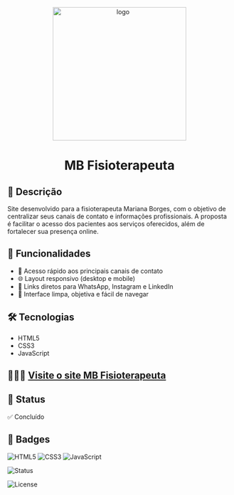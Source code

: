 <p align="center">
  <img src="https://github.com/user-attachments/assets/85306624-5848-4cbc-bcc1-91a2e2ceb945" width="300" alt="logo">
</p>

<p>
  <h1 align="center">MB Fisioterapeuta</h1>
</p>

## 📄 Descrição

Site desenvolvido para a fisioterapeuta Mariana Borges, com o objetivo de centralizar seus canais de contato e informações profissionais. A proposta é facilitar o acesso dos pacientes aos serviços oferecidos, além de fortalecer sua presença online.

## 🚀 Funcionalidades

- 📱 Acesso rápido aos principais canais de contato
- 🌐 Layout responsivo (desktop e mobile)
- 🔗 Links diretos para WhatsApp, Instagram e LinkedIn
- 🎨 Interface limpa, objetiva e fácil de navegar

## 🛠️ Tecnologias

- HTML5
- CSS3
- JavaScript

## 👩🏻‍⚕️ [Visite o site MB Fisioterapeuta](https://gufvr.github.io/mb-fisioterapeuta/)


## 🚧 Status

✅ Concluído

## 📑 Badges

![HTML5](https://img.shields.io/badge/HTML5-E34F26?style=for-the-badge&logo=html5&logoColor=white)
![CSS3](https://img.shields.io/badge/CSS3-1572B6?style=for-the-badge&logo=css3&logoColor=white)
![JavaScript](https://img.shields.io/badge/JavaScript-F7DF1E?style=for-the-badge&logo=javascript&logoColor=black)

![Status](https://img.shields.io/badge/Status-Concluído-brightgreen?style=for-the-badge)  

![License](https://img.shields.io/badge/Licença-MIT-blue?style=for-the-badge)
